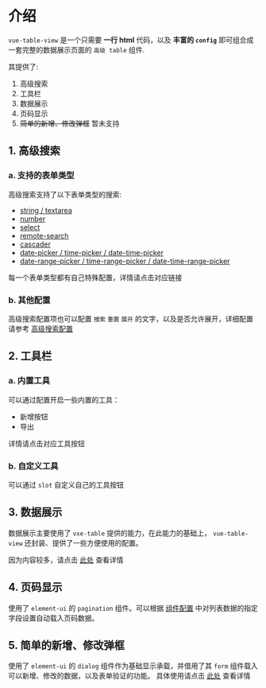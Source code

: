 # 介绍

`vue-table-view` 是一个只需要 **一行 html** 代码，以及 **丰富的 `config`** 即可组合成一套完整的数据展示页面的 `高级 table` 组件.

其提供了:
1. 高级搜索
2. 工具栏
3. 数据展示
4. 页码显示
5. ~~简单的新增、修改弹框~~ 暂未支持

## 1. 高级搜索
### a. 支持的表单类型
高级搜索支持了以下表单类型的搜索:

- [string / textarea](config/advanced-search-config.md#_1-string-textarea)
- [number](config/advanced-search-config.md#_2-number)
- [select](config/advanced-search-config.md#_3-select)
- [remote-search](config/advanced-search-config.md#_4-remote-search)
- [cascader](config/advanced-search-config.md#_5-cascader)
- [date-picker / time-picker / date-time-picker](config/advanced-search-config.md#_6-date-picker-time-picker-date-time-picker)
- [date-range-picker / time-range-picker / date-time-range-picker](config/advanced-search-config.md#_7-date-range-picker-time-range-picker-date-time-range-picker)

每一个表单类型都有自己特殊配置，详情请点击对应链接

### b. 其他配置
高级搜索配置项也可以配置 `搜索` `重置` `展开` 的文字，以及是否允许展开，详细配置请参考 [高级搜索配置](config/advanced-search-config.md)

## 2. 工具栏
### a. 内置工具
可以通过配置开启一些内置的工具：
- 新增按钮
- 导出

详情请点击对应工具按钮

### b. 自定义工具
可以通过 `slot` 自定义自己的工具按钮

## 3. 数据展示
数据展示主要使用了 `vxe-table` 提供的能力，在此能力的基础上， `vue-table-view` 还封装、提供了一些方便使用的配置。

因为内容较多，请点击 [此处](use/data-view.md) 查看详情

## 4. 页码显示
使用了 `element-ui` 的 `pagination` 组件。可以根据 [组件配置](config/component-config.md#requestpageconfig) 中对列表数据的指定字段设置自动载入页码数据。

## 5. 简单的新增、修改弹框
使用了 `element-ui` 的 `dialog` 组件作为基础显示承载，并借用了其 `form` 组件载入可以新增、修改的数据，以及表单验证的功能。
具体使用请点击 [此处]() 查看详情
